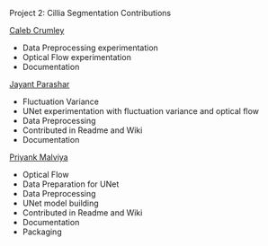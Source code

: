 Project 2: Cillia Segmentation Contributions

[Caleb Crumley](https://github.com/crumleyc)
  * Data Preprocessing experimentation
  * Optical Flow experimentation
  * Documentation


[Jayant Parashar](https://github.com/Jayant1234)
  * Fluctuation Variance
  * UNet experimentation with fluctuation variance and optical flow
  * Data Preprocessing
  * Contributed in Readme and Wiki
  * Documentation

[Priyank Malviya](https://github.com/priyankmalviya)
  * Optical Flow
  * Data Preparation for UNet
  * Data Preprocessing
  * UNet model building
  * Contributed in Readme and Wiki
  * Documentation
  * Packaging 
  
